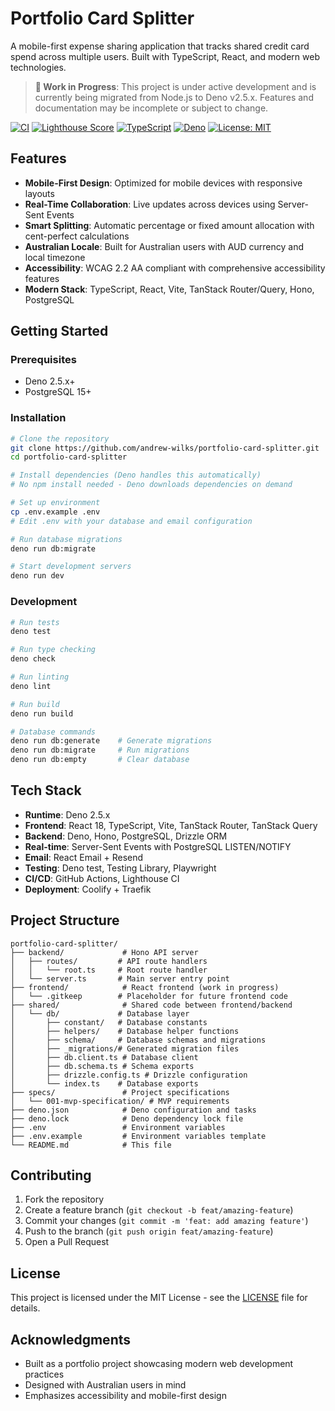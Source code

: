 # Portfolio Card Splitter

A mobile-first expense sharing application that tracks shared credit card spend
across multiple users. Built with TypeScript, React, and modern web
technologies.

> **🚧 Work in Progress**: This project is under active development and is
> currently being migrated from Node.js to Deno v2.5.x. Features and
> documentation may be incomplete or subject to change.

[![CI](https://github.com/AndrewWilks/portfolio-card-splitter/actions/workflows/ci.yml/badge.svg)](https://github.com/AndrewWilks/portfolio-card-splitter/actions/workflows/ci.yml)
[![Lighthouse Score](https://img.shields.io/badge/lighthouse-95%2B-brightgreen.svg)](https://github.com/AndrewWilks/portfolio-card-splitter/actions/workflows/ci.yml)
[![TypeScript](https://img.shields.io/badge/TypeScript-5.x-blue.svg)](https://www.typescriptlang.org/)
[![Deno](https://img.shields.io/badge/Deno-2.5.x-green.svg)](https://deno.com/)
[![License: MIT](https://img.shields.io/badge/License-MIT-yellow.svg)](https://opensource.org/licenses/MIT)

## Features

- **Mobile-First Design**: Optimized for mobile devices with responsive layouts
- **Real-Time Collaboration**: Live updates across devices using Server-Sent
  Events
- **Smart Splitting**: Automatic percentage or fixed amount allocation with
  cent-perfect calculations
- **Australian Locale**: Built for Australian users with AUD currency and local
  timezone
- **Accessibility**: WCAG 2.2 AA compliant with comprehensive accessibility
  features
- **Modern Stack**: TypeScript, React, Vite, TanStack Router/Query, Hono,
  PostgreSQL

## Getting Started

### Prerequisites

- Deno 2.5.x+
- PostgreSQL 15+

### Installation

```bash
# Clone the repository
git clone https://github.com/andrew-wilks/portfolio-card-splitter.git
cd portfolio-card-splitter

# Install dependencies (Deno handles this automatically)
# No npm install needed - Deno downloads dependencies on demand

# Set up environment
cp .env.example .env
# Edit .env with your database and email configuration

# Run database migrations
deno run db:migrate

# Start development servers
deno run dev
```

### Development

```bash
# Run tests
deno test

# Run type checking
deno check

# Run linting
deno lint

# Run build
deno run build

# Database commands
deno run db:generate    # Generate migrations
deno run db:migrate     # Run migrations
deno run db:empty       # Clear database
```

## Tech Stack

- **Runtime**: Deno 2.5.x
- **Frontend**: React 18, TypeScript, Vite, TanStack Router, TanStack Query
- **Backend**: Deno, Hono, PostgreSQL, Drizzle ORM
- **Real-time**: Server-Sent Events with PostgreSQL LISTEN/NOTIFY
- **Email**: React Email + Resend
- **Testing**: Deno test, Testing Library, Playwright
- **CI/CD**: GitHub Actions, Lighthouse CI
- **Deployment**: Coolify + Traefik

## Project Structure

```text
portfolio-card-splitter/
├── backend/             # Hono API server
│   ├── routes/         # API route handlers
│   │   └── root.ts     # Root route handler
│   └── server.ts       # Main server entry point
├── frontend/            # React frontend (work in progress)
│   └── .gitkeep        # Placeholder for future frontend code
├── shared/              # Shared code between frontend/backend
│   └── db/             # Database layer
│       ├── constant/   # Database constants
│       ├── helpers/    # Database helper functions
│       ├── schema/     # Database schemas and migrations
│       ├── _migrations/# Generated migration files
│       ├── db.client.ts # Database client
│       ├── db.schema.ts # Schema exports
│       ├── drizzle.config.ts # Drizzle configuration
│       └── index.ts    # Database exports
├── specs/               # Project specifications
│   └── 001-mvp-specification/ # MVP requirements
├── deno.json            # Deno configuration and tasks
├── deno.lock            # Deno dependency lock file
├── .env                 # Environment variables
├── .env.example         # Environment variables template
└── README.md            # This file
```

## Contributing

1. Fork the repository
2. Create a feature branch (`git checkout -b feat/amazing-feature`)
3. Commit your changes (`git commit -m 'feat: add amazing feature'`)
4. Push to the branch (`git push origin feat/amazing-feature`)
5. Open a Pull Request

## License

This project is licensed under the MIT License - see the [LICENSE](LICENSE) file
for details.

## Acknowledgments

- Built as a portfolio project showcasing modern web development practices
- Designed with Australian users in mind
- Emphasizes accessibility and mobile-first design
